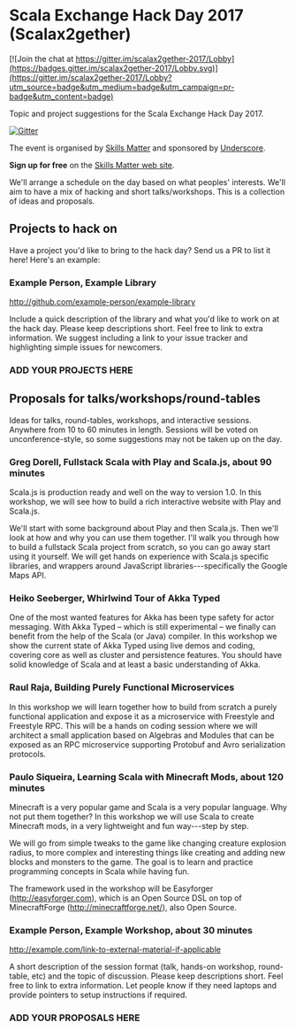 # Scala Exchange Hack Day 2017 (Scalax2gether)

[![Join the chat at https://gitter.im/scalax2gether-2017/Lobby](https://badges.gitter.im/scalax2gether-2017/Lobby.svg)](https://gitter.im/scalax2gether-2017/Lobby?utm_source=badge&utm_medium=badge&utm_campaign=pr-badge&utm_content=badge)

Topic and project suggestions for the Scala Exchange Hack Day 2017.

[![Gitter](https://badges.gitter.im/scalax2gether-2017/Lobby.svg)][link-gitter]

The event is organised by [Skills Matter][link-skillsmatter] 
and sponsored by [Underscore][link-underscore].

**Sign up for free** on the [Skills Matter web site][link-signup].

We'll arrange a schedule on the day based on what peoples' interests.
We'll aim to have a mix of hacking and short talks/workshops.
This is a collection of ideas and proposals.

## Projects to hack on

Have a project you'd like to bring to the hack day?
Send us a PR to list it here! Here's an example:

### Example Person, Example Library

http://github.com/example-person/example-library

Include a quick description of the library
and what you'd like to work on at the hack day.
Please keep descriptions short.
Feel free to link to extra information.
We suggest including a link to your issue tracker
and highlighting simple issues for newcomers.

### ADD YOUR PROJECTS HERE

## Proposals for talks/workshops/round-tables

Ideas for talks, round-tables, workshops, and interactive sessions.
Anywhere from 10 to 60 minutes in length.
Sessions will be voted on unconference-style,
so some suggestions may not be taken up on the day.

### Greg Dorell, Fullstack Scala with Play and Scala.js, about 90 minutes

Scala.js is production ready and well on the way to version 1.0.
In this workshop, we will see how to build
a rich interactive website with Play and Scala.js.

We'll start with some background about Play and then Scala.js.
Then we'll look at how and why you can use them together.
I'll walk you through how to build
a fullstack Scala project from scratch,
so you can go away start using it yourself.
We will get hands on experience with Scala.js specific libraries,
and wrappers around JavaScript libraries---specifically
the Google Maps API.

### Heiko Seeberger, Whirlwind Tour of Akka Typed

One of the most wanted features for Akka
has been type safety for actor messaging.
With Akka Typed – which is still experimental – we finally can benefit
from the help of the Scala (or Java) compiler.
In this workshop we show the current state of Akka Typed
using live demos and coding,
covering core as well as cluster and persistence features.
You should have solid knowledge of Scala
and at least a basic understanding of Akka.

### Raul Raja, Building Purely Functional Microservices

In this workshop we will learn together how to build from scratch
a purely functional application and expose it as a microservice
with Freestyle and Freestyle RPC.
This will be a hands on coding session where we will architect
a small application based on Algebras and Modules
that can be exposed as an RPC microservice
supporting Protobuf and Avro serialization protocols.

### Paulo Siqueira, Learning Scala with Minecraft Mods, about 120 minutes

Minecraft is a very popular game and
Scala is a very popular language.
Why not put them together?
In this workshop we will use Scala to create Minecraft mods,
in a very lightweight and fun way---step by step.

We will go from simple tweaks to
the game like changing creature explosion radius,
to more complex and interesting things like
creating and adding new blocks and monsters to the game.
The goal is to learn and practice programming concepts
 in Scala while having fun.

The framework used in the workshop
will be Easyforger (http://easyforger.com),
which is an Open Source DSL
on top of MinecraftForge (http://minecraftforge.net/),
also Open Source.

### Example Person, Example Workshop, about 30 minutes

http://example.com/link-to-external-material-if-applicable

A short description of the session format
(talk, hands-on workshop, round-table, etc)
and the topic of discussion.
Please keep descriptions short.
Feel free to link to extra information.
Let people know if they need laptops and
provide pointers to setup instructions if required.

### ADD YOUR PROPOSALS HERE

[link-gitter]: https://gitter.im/scalax2gether-2017/Lobby?utm_source=badge&utm_medium=badge&utm_campaign=pr-badge
[link-skillsmatter]: https://skillsmatter.com
[link-underscore]: http://underscore.io
[link-signup]: https://skillsmatter.com/conferences/9776-scalax2gether-community-day
